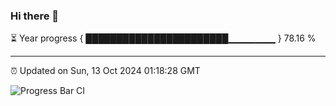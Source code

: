 ### Hi there 👋

⏳ Year progress { ███████████████████████▁▁▁▁▁▁▁ } 78.16 %

---

⏰ Updated on Sun, 13 Oct 2024 01:18:28 GMT

![Progress Bar CI](https://github.com/JuvenileQ/Progress-Bar-CI/workflows/main/badge.svg)
